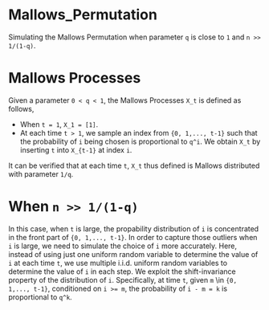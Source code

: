 # Mallows_Permutation
Simulating the Mallows Permutation when parameter `q` is close to `1` and `n >> 1/(1-q)`.
# Mallows Processes
Given a parameter `0 < q < 1`, the Mallows Processes `X_t` is defined as follows,
+ When `t = 1`, `X_1 = [1]`.
+ At each time `t > 1`, we sample an index from `{0, 1,..., t-1}` such that the probability of `i` being chosen is proportional to `q^i`. We obtain `X_t` by inserting `t` into `X_{t-1}` at index `i`.

It can be verified that at each time `t`, `X_t` thus defined is Mallows distributed with parameter `1/q`.
# When `n >> 1/(1-q)`
In this case, when `t` is large, the propability distribution of `i` is concentrated in the front part of `{0, 1,..., t-1}`. In order to capture those outliers when `i` is large, we need to simulate the choice of `i` more accurately. Here, instead of using just one uniform random variable to determine the value of `i` at each time `t`, we use multiple i.i.d. uniform random variables to determine the value of `i` in each step. We exploit the shift-invariance property of the distribution of `i`. Specifically, at time `t`, given `m` \in `{0, 1,..., t-1}`, conditioned on `i >= m`, the probability of `i - m = k` is proportional to `q^k`.

